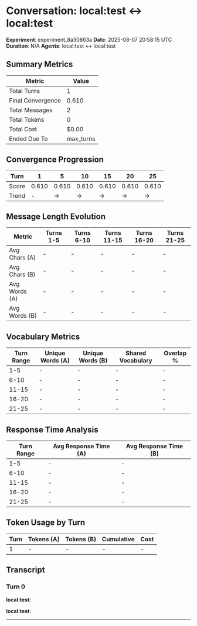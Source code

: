 # Conversation: local:test ↔ local:test

**Experiment**: experiment_8a30863a
**Date**: 2025-08-07 20:58:15 UTC
**Duration**: N/A
**Agents**: local:test ↔ local:test

## Summary Metrics

| Metric | Value |
|--------|-------|
| Total Turns | 1 |
| Final Convergence | 0.610 |
| Total Messages | 2 |
| Total Tokens | 0 |
| Total Cost | $0.00 |
| Ended Due To | max_turns |

## Convergence Progression

| Turn | 1 | 5 | 10 | 15 | 20 | 25 |
|------|---|---|---|---|---|---|
| Score | 0.610 | 0.610 | 0.610 | 0.610 | 0.610 | 0.610 |
| Trend | - | → | → | → | → | → |

## Message Length Evolution

| Metric | Turns 1-5 | Turns 6-10 | Turns 11-15 | Turns 16-20 | Turns 21-25 |
|--------|-----------|------------|-------------|-------------|-------------|
| Avg Chars (A) | - | - | - | - | - |
| Avg Chars (B) | - | - | - | - | - |
| Avg Words (A) | - | - | - | - | - |
| Avg Words (B) | - | - | - | - | - |

## Vocabulary Metrics

| Turn Range | Unique Words (A) | Unique Words (B) | Shared Vocabulary | Overlap % |
|------------|------------------|------------------|-------------------|-----------|
| 1-5 | - | - | - | - |
| 6-10 | - | - | - | - |
| 11-15 | - | - | - | - |
| 16-20 | - | - | - | - |
| 21-25 | - | - | - | - |

## Response Time Analysis

| Turn Range | Avg Response Time (A) | Avg Response Time (B) |
|------------|----------------------|----------------------|
| 1-5 | - | - |
| 6-10 | - | - |
| 11-15 | - | - |
| 16-20 | - | - |
| 21-25 | - | - |

## Token Usage by Turn

| Turn | Tokens (A) | Tokens (B) | Cumulative | Cost |
|------|------------|------------|------------|------|
| 1 | - | - | - | - |

## Transcript

### Turn 0

**local:test**: 

**local:test**: 

---